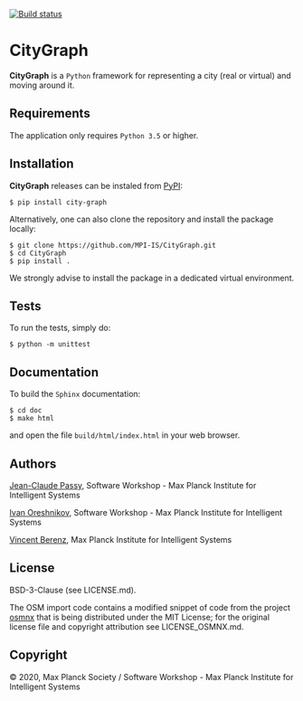 [![Build status](https://raw.githubusercontent.com/MPI-IS-BambooAgent/sw_badges/master/badges/plans/citygraph/tag.svg?sanitize=true)](https://atlas.is.localnet/bamboo/browse/BAMEI-CIT7/latest/)

CityGraph
=========

**CityGraph** is a `Python` framework for representing a city (real or virtual) and moving around it.

Requirements
------------

The application only requires `Python 3.5` or higher.

Installation
------------

**CityGraph** releases can be instaled from [PyPI](https://pypi.org/):

```
$ pip install city-graph
```

Alternatively, one can also clone the repository and install the package locally:

```
$ git clone https://github.com/MPI-IS/CityGraph.git
$ cd CityGraph
$ pip install .
```

We strongly advise to install the package in a dedicated virtual environment.

Tests
-----

To run the tests, simply do:

```
$ python -m unittest
```

Documentation
-------------

To build the `Sphinx` documentation:

```
$ cd doc
$ make html
```
and open the file `build/html/index.html` in your web browser.

Authors
-------

[Jean-Claude Passy](https://github.com/jcpassy),
Software Workshop - Max Planck Institute for Intelligent Systems

[Ivan Oreshnikov](https://github.com/ioreshnikov),
Software Workshop - Max Planck Institute for Intelligent Systems

[Vincent Berenz](https://github.com/vincentberenz),
Max Planck Institute for Intelligent Systems

License
-------

BSD-3-Clause (see LICENSE.md).

The OSM import code contains a modified snippet of code from the project
[osmnx](https://github.com/gboeing/osmnx) that is being distributed under the MIT License;
for the original license file and copyright attribution see LICENSE_OSMNX.md.

Copyright
---------
© 2020, Max Planck Society / Software Workshop - Max Planck Institute for Intelligent Systems
